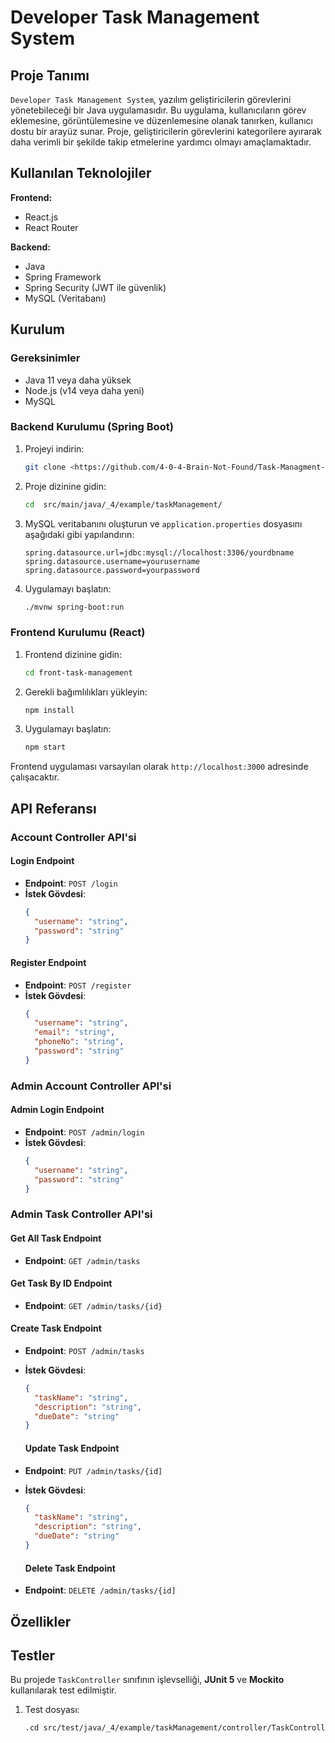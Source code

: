 # Developer Task Management System

## Proje Tanımı
`Developer Task Management System`, yazılım geliştiricilerin görevlerini yönetebileceği bir Java uygulamasıdır. Bu uygulama, kullanıcıların görev eklemesine, görüntülemesine ve düzenlemesine olanak tanırken, kullanıcı dostu bir arayüz sunar. Proje, geliştiricilerin görevlerini kategorilere ayırarak daha verimli bir şekilde takip etmelerine yardımcı olmayı amaçlamaktadır.

## Kullanılan Teknolojiler

**Frontend:**
- React.js
- React Router

**Backend:**
- Java
- Spring Framework
- Spring Security (JWT ile güvenlik)
- MySQL (Veritabanı)

## Kurulum

### Gereksinimler

- Java 11 veya daha yüksek
- Node.js (v14 veya daha yeni)
- MySQL


### Backend Kurulumu (Spring Boot)

1. Projeyi indirin:
    ```bash
    git clone <https://github.com/4-0-4-Brain-Not-Found/Task-Managment-System.git>
    ```

2. Proje dizinine gidin:
    ```bash
    cd  src/main/java/_4/example/taskManagement/

    ```

3. MySQL veritabanını oluşturun ve `application.properties` dosyasını aşağıdaki gibi yapılandırın:
    ```properties
    spring.datasource.url=jdbc:mysql://localhost:3306/yourdbname
    spring.datasource.username=yourusername
    spring.datasource.password=yourpassword
    ```

4. Uygulamayı başlatın:
    ```bash
    ./mvnw spring-boot:run
    ```

### Frontend Kurulumu (React)

1. Frontend dizinine gidin:
    ```bash
    cd front-task-management
    ```

2. Gerekli bağımlılıkları yükleyin:
    ```bash
    npm install
    ```

3. Uygulamayı başlatın:
    ```bash
    npm start
    ```

Frontend uygulaması varsayılan olarak `http://localhost:3000` adresinde çalışacaktır.

## API Referansı

### Account Controller API'si

#### Login Endpoint

- **Endpoint**: `POST /login`
- **İstek Gövdesi**:
    ```json
    {
      "username": "string",
      "password": "string"
    }
    ```

#### Register Endpoint

- **Endpoint**: `POST /register`
- **İstek Gövdesi**:
    ```json
    {
      "username": "string",
      "email": "string",
      "phoneNo": "string",
      "password": "string"
    }
    ```
### Admin Account Controller API'si
#### Admin Login Endpoint

- **Endpoint**: `POST /admin/login`
- **İstek Gövdesi**:
    ```json
    {
      "username": "string",
      "password": "string"
    }
    ```
### Admin Task Controller API'si
#### Get All Task Endpoint
- **Endpoint**: `GET /admin/tasks`

#### Get Task By ID Endpoint
- **Endpoint**: `GET /admin/tasks/{id}`

#### Create Task Endpoint

- **Endpoint**: `POST /admin/tasks`
- **İstek Gövdesi**:
    ```json
    {
      "taskName": "string",
      "description": "string",
      "dueDate": "string"
    }
    ```
  #### Update Task Endpoint

- **Endpoint**: `PUT /admin/tasks/{id]`
- **İstek Gövdesi**:
    ```json
    {
      "taskName": "string",
      "description": "string",
      "dueDate": "string"
    }
    ```
  #### Delete Task Endpoint

- **Endpoint**: `DELETE /admin/tasks/{id]`

## Özellikler



## Testler
Bu projede `TaskController` sınıfının işlevselliği, **JUnit 5** ve **Mockito** kullanılarak test edilmiştir.
1. Test dosyası:
    ```bash
    .cd src/test/java/_4/example/taskManagement/controller/TaskControllerTest.java

    ```